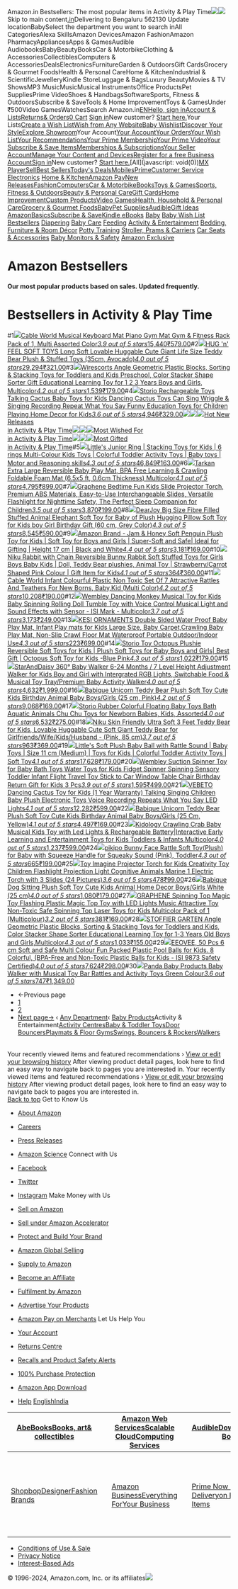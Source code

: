Amazon.in Bestsellers: The most popular items in Activity & Play Time![](//fls-eu.amazon.in/1/batch/1/OP/A21TJRUUN4KGV:257-1820785-1066638:C95QVMMDMJRNN28ZB3W2$uedata=s:%2Frd%2Fuedata%3Fstaticb%26id%3DC95QVMMDMJRNN28ZB3W2:0)![](https://m.media-amazon.com/images/G/31/gno/sprites/nav-sprite-global-1x-reorg-privacy._CB541718031_.png)Skip to main content[.in](/ref=nav_logo)Delivering to Bengaluru 562130  Update locationBabySelect the department you want to search inAll CategoriesAlexa SkillsAmazon DevicesAmazon FashionAmazon PharmacyAppliancesApps & GamesAudible AudiobooksBabyBeautyBooksCar & MotorbikeClothing & AccessoriesCollectiblesComputers & AccessoriesDealsElectronicsFurnitureGarden & OutdoorsGift CardsGrocery & Gourmet FoodsHealth & Personal CareHome & KitchenIndustrial & ScientificJewelleryKindle StoreLuggage & BagsLuxury BeautyMovies & TV ShowsMP3 MusicMusicMusical InstrumentsOffice ProductsPet SuppliesPrime VideoShoes & HandbagsSoftwareSports, Fitness & OutdoorsSubscribe & SaveTools & Home ImprovementToys & GamesUnder ₹500Video GamesWatchesSearch Amazon.in[EN](/customer-preferences/edit?ie=UTF8&preferencesReturnUrl=%2Fgp%2Fbestsellers%2Fbaby%2F1953106031%2Fref%3Dzg_bs_nav_baby_1&ref_=topnav_lang)[Hello, sign inAccount & Lists](https://www.amazon.in/ap/signin?openid.pape.max_auth_age=0&openid.return_to=https%3A%2F%2Fwww.amazon.in%2Fgp%2Fbestsellers%2Fbaby%2F1953106031%2Fref%3Dnav_ya_signin&openid.identity=http%3A%2F%2Fspecs.openid.net%2Fauth%2F2.0%2Fidentifier_select&openid.assoc_handle=inflex&openid.mode=checkid_setup&openid.claimed_id=http%3A%2F%2Fspecs.openid.net%2Fauth%2F2.0%2Fidentifier_select&openid.ns=http%3A%2F%2Fspecs.openid.net%2Fauth%2F2.0)[Returns& Orders](/gp/css/order-history?ref_=nav_orders_first)[0 Cart](/gp/cart/view.html?ref_=nav_cart) [Sign in](https://www.amazon.in/ap/signin?openid.pape.max_auth_age=0&openid.return_to=https%3A%2F%2Fwww.amazon.in%2Fgp%2Fbestsellers%2Fbaby%2F1953106031%2Fref%3Dnav_signin&openid.identity=http%3A%2F%2Fspecs.openid.net%2Fauth%2F2.0%2Fidentifier_select&openid.assoc_handle=inflex&openid.mode=checkid_setup&openid.claimed_id=http%3A%2F%2Fspecs.openid.net%2Fauth%2F2.0%2Fidentifier_select&openid.ns=http%3A%2F%2Fspecs.openid.net%2Fauth%2F2.0)New customer? [Start here.](https://www.amazon.in/ap/register?openid.pape.max_auth_age=0&openid.return_to=https%3A%2F%2Fwww.amazon.in%2Fgp%2Fbestsellers%2Fbaby%2F1953106031%2Fref%3Dzg_bs_nav_baby_1%2F%3Fie%3DUTF8%26ref_%3Dnav_newcust&openid.identity=http%3A%2F%2Fspecs.openid.net%2Fauth%2F2.0%2Fidentifier_select&openid.assoc_handle=inflex&openid.mode=checkid_setup&openid.claimed_id=http%3A%2F%2Fspecs.openid.net%2Fauth%2F2.0%2Fidentifier_select&openid.ns=http%3A%2F%2Fspecs.openid.net%2Fauth%2F2.0)Your Lists[Create a Wish List](/hz/wishlist/ls?triggerElementID=createList&ref_=nav_ListFlyout_navFlyout_createList_lv_redirect)[Wish from Any Website](/wishlist/universal?ref_=nav_ListFlyout_gno_listpop_uwl)[Baby Wishlist](/baby-reg/homepage?ref_=nav_ListFlyout_gno_listpop_br)[Discover Your Style](/discover/?ref_=nav_ListFlyout_sbl)[Explore Showroom](/showroom?ref_=nav_ListFlyout_srm_your_desk_wl_in)Your Account[Your Account](/gp/css/homepage.html?ref_=nav_AccountFlyout_ya)[Your Orders](/gp/css/order-history?ref_=nav_AccountFlyout_orders)[Your Wish List](/hz/wishlist/ls?requiresSignIn=1&ref_=nav_AccountFlyout_wl)[Your Recommendations](/gp/yourstore?ref_=nav_AccountFlyout_recs)[Your Prime Membership](/gp/primecentral?ref_=nav_AccountFlyout_prime)[Your Prime Video](/gp/redirect.html?location=https%3A%2F%2Fwww.primevideo.com%2F%3Fref_%3D_apv&source=nav_linktree&token=13D4F90D28CD96790B94E6091246BB1B2AE9FA05)[Your Subscribe & Save Items](/auto-deliveries?ref_=nav_AccountFlyout_sns)[Memberships & Subscriptions](/hz5/yourmembershipsandsubscriptions?ref_=nav_AccountFlyout_digital_subscriptions)[Your Seller Account](/b/?node=2838698031&ld=AZINSOAYAFlyout&ref_=nav_AccountFlyout_sell)[Manage Your Content and Devices](/hz/mycd/myx?pageType=content&ref_=nav_AccountFlyout_myk)[Register for a free Business Account](https://www.amazon.in/business/register/org/landing?ref_=nav_ya_flyout_b2b_reg_bottom_create)[Sign in](https://www.amazon.in/ap/signin?openid.pape.max_auth_age=0&openid.return_to=https%3A%2F%2Fwww.amazon.in%2Fgp%2Fbestsellers%2Fbaby%2F1953106031%2Fref%3Dnav_custrec_signin&openid.identity=http%3A%2F%2Fspecs.openid.net%2Fauth%2F2.0%2Fidentifier_select&openid.assoc_handle=inflex&openid.mode=checkid_setup&openid.claimed_id=http%3A%2F%2Fspecs.openid.net%2Fauth%2F2.0%2Fidentifier_select&openid.ns=http%3A%2F%2Fspecs.openid.net%2Fauth%2F2.0)New customer? [Start here.](https://www.amazon.in/ap/register?openid.pape.max_auth_age=0&openid.return_to=https%3A%2F%2Fwww.amazon.in%2Fgp%2Fbestsellers%2Fbaby%2F1953106031%2Fref%3Dzg_bs_nav_baby_1%2F%3Fie%3DUTF8%26ref_%3Dnav_custrec_newcust&openid.identity=http%3A%2F%2Fspecs.openid.net%2Fauth%2F2.0%2Fidentifier_select&openid.assoc_handle=inflex&openid.mode=checkid_setup&openid.claimed_id=http%3A%2F%2Fspecs.openid.net%2Fauth%2F2.0%2Fidentifier_select&openid.ns=http%3A%2F%2Fspecs.openid.net%2Fauth%2F2.0)[All](javascript: void(0))[MX Player](/minitv?ref_=nav_avod_desktop_topnav)[Sell](/b/32702023031?node=32702023031&ld=AZINSOANavDesktop_T3&ref_=nav_cs_sell_T3)[Best Sellers](/gp/bestsellers/?ref_=nav_cs_bestsellers)[Today's Deals](/deals?ref_=nav_cs_gb)[Mobiles](/mobile-phones/b/?ie=UTF8&node=1389401031&ref_=nav_cs_mobiles)[Prime](/prime?ref_=nav_cs_primelink_nonmember)[Customer Service](/gp/help/customer/display.html?nodeId=200507590&ref_=nav_cs_help) [Electronics](/electronics/b/?ie=UTF8&node=976419031&ref_=nav_cs_electronics) [Home & Kitchen](/Home-Kitchen/b/?ie=UTF8&node=976442031&ref_=nav_cs_home)[Amazon Pay](/gp/sva/dashboard?ref_=nav_cs_apay)[New Releases](/gp/new-releases/?ref_=nav_cs_newreleases)[Fashion](/gp/browse.html?node=6648217031&ref_=nav_cs_fashion)[Computers](/computers-and-accessories/b/?ie=UTF8&node=976392031&ref_=nav_cs_pc)[Car & Motorbike](/Car-Motorbike-Store/b/?ie=UTF8&node=4772060031&ref_=nav_cs_automotive)[Books](/Books/b/?ie=UTF8&node=976389031&ref_=nav_cs_books)[Toys & Games](/Toys-Games/b/?ie=UTF8&node=1350380031&ref_=nav_cs_toys)[Sports, Fitness & Outdoors](/Sports/b/?ie=UTF8&node=1984443031&ref_=nav_cs_sports)[Beauty & Personal Care](/beauty/b/?ie=UTF8&node=1355016031&ref_=nav_cs_beauty)[Gift Cards](/gift-card-store/b/?ie=UTF8&node=3704982031&ref_=nav_cs_gc)[Home Improvement](/Home-Improvement/b/?ie=UTF8&node=4286640031&ref_=nav_cs_hi)[Custom Products](/Amazon-Custom/b/?ie=UTF8&node=32615889031&ref_=nav_cs_custom)[Video Games](/video-games/b/?ie=UTF8&node=976460031&ref_=nav_cs_video_games)[Health, Household & Personal Care](/health-and-personal-care/b/?ie=UTF8&node=1350384031&ref_=nav_cs_hpc)[Grocery & Gourmet Foods](/Gourmet-Specialty-Foods/b/?ie=UTF8&node=2454178031&ref_=nav_cs_grocery)[Baby](/Baby/b/?ie=UTF8&node=1571274031&ref_=nav_cs_baby)[Pet Supplies](/Pet-Supplies/b/?ie=UTF8&node=2454181031&ref_=nav_cs_pets)[Audible](/Audible-Books-and-Originals/b/?ie=UTF8&node=17941593031&ref_=nav_cs_audible)[Gift Ideas](/gcx/-/gfhz/?ref_=nav_cs_giftfinder) [AmazonBasics](/b/?node=6637738031&ref_=nav_cs_amazonbasics)[Subscribe & Save](/auto-deliveries/landing?ref_=nav_cs_sns)[Kindle eBooks](/Kindle-eBooks/b/?ie=UTF8&node=1634753031&ref_=nav_cs_kindle_books) [Baby](/Baby/b/?ie=UTF8&node=1571274031&ref_=topnav_storetab_ba)  [Baby Wish List](/baby-reg/homepage/?_encoding=UTF8&ref_=sv_ba_1)  [Bestsellers](/gp/bestsellers/baby/?ie=UTF8&ref_=sv_ba_2)  [Diapering](/Diapering-Nappy-Changing/b/?ie=UTF8&node=1953345031&ref_=sv_ba_3)  [Baby Care](/Baby-Care/b/?ie=UTF8&node=1953111031&ref_=sv_ba_4)  [Feeding](/Nursing-Feeding/b/?ie=UTF8&node=1953448031&ref_=sv_ba_5)  [Activity & Entertainment](/Activity-Entertainment/b/?ie=UTF8&node=1953106031&ref_=sv_ba_6)  [Bedding, Furniture & Room Décor](/Baby-Nursery-Products/b/?ie=UTF8&node=1953359031&ref_=sv_ba_7)  [Potty Training](/Baby-Potty-Training-Step-Stools/b/?ie=UTF8&node=1953474031&ref_=sv_ba_8)  [Stroller, Prams & Carriers](/Strollers-Prams/b/?ie=UTF8&node=1953480031&ref_=sv_ba_9)  [Car Seats & Accessories](/Baby-Car-Seats-Accessories/b/?ie=UTF8&node=1953279031&ref_=sv_ba_10)  [Baby Monitors & Safety](/Baby-Safety-Equipments/b/?ie=UTF8&node=1953501031&ref_=sv_ba_11)  [Amazon Exclusive](/international-baby-products/b/?ie=UTF8&node=8483397031&ref_=sv_ba_12) 

Amazon Bestsellers
==================

#### Our most popular products based on sales. Updated frequently.

Bestsellers in Activity & Play Time
===================================

#1[![](https://images-eu.ssl-images-amazon.com/images/I/71s1sgaO0UL._AC_UL300_SR300,200_.jpg)](/Cable-Musical-Keyboard-Piano-Gym/dp/B07TCPBJK6/ref=zg_bs_g_1953106031_d_sccl_1/257-1820785-1066638?psc=1)[Cable World Musical Keyboard Mat Piano Gym Mat Gym & Fitness Rack Pack of 1, Multi,Assorted Color](/Cable-Musical-Keyboard-Piano-Gym/dp/B07TCPBJK6/ref=zg_bs_g_1953106031_d_sccl_1/257-1820785-1066638?psc=1)[*3.9 out of 5 stars*15,440](/product-reviews/B07TCPBJK6/ref=zg_bs_g_1953106031_d_sccl_1_cr/257-1820785-1066638)[₹579.00](/Cable-Musical-Keyboard-Piano-Gym/dp/B07TCPBJK6/ref=zg_bs_g_1953106031_d_sccl_1/257-1820785-1066638?psc=1)#2[![](https://images-eu.ssl-images-amazon.com/images/I/41DX4usBUXL._AC_UL300_SR300,200_.jpg)](/HUG-FEEL-SOFT-TOYS-Huggable/dp/B0BLCLG8XJ/ref=zg_bs_g_1953106031_d_sccl_2/257-1820785-1066638?psc=1)[HUG 'n' FEEL SOFT TOYS Long Soft Lovable Huggable Cute Giant Life Size Teddy Bear Plush & Stuffed Toys (35cm, Avocado)](/HUG-FEEL-SOFT-TOYS-Huggable/dp/B0BLCLG8XJ/ref=zg_bs_g_1953106031_d_sccl_2/257-1820785-1066638?psc=1)[*4.0 out of 5 stars*29,294](/product-reviews/B0BLCLG8XJ/ref=zg_bs_g_1953106031_d_sccl_2_cr/257-1820785-1066638)[₹321.00](/HUG-FEEL-SOFT-TOYS-Huggable/dp/B0BLCLG8XJ/ref=zg_bs_g_1953106031_d_sccl_2/257-1820785-1066638?psc=1)#3[![](https://images-eu.ssl-images-amazon.com/images/I/51mHC9zqABL._AC_UL300_SR300,200_.jpg)](/WireScorts-Geometric-Preschool-Educational-Multicolor/dp/B0CFGB45S2/ref=zg_bs_g_1953106031_d_sccl_3/257-1820785-1066638?psc=1)[Wirescorts Angle Geometric Plastic Blocks, Sorting & Stacking Toys for Toddlers and Kids Preschool, Color Stacker Shape Sorter Gift Educational Learning Toy for 1 2 3 Years Boys and Girls, Multicolor](/WireScorts-Geometric-Preschool-Educational-Multicolor/dp/B0CFGB45S2/ref=zg_bs_g_1953106031_d_sccl_3/257-1820785-1066638?psc=1)[*4.2 out of 5 stars*1,539](/product-reviews/B0CFGB45S2/ref=zg_bs_g_1953106031_d_sccl_3_cr/257-1820785-1066638)[₹179.00](/WireScorts-Geometric-Preschool-Educational-Multicolor/dp/B0CFGB45S2/ref=zg_bs_g_1953106031_d_sccl_3/257-1820785-1066638?psc=1)#4[![](https://images-eu.ssl-images-amazon.com/images/I/61YVpEBCUhL._AC_UL300_SR300,200_.jpg)](/Storio-Unbreakable-Friction-Automobile-Toys/dp/B08D8J88X3/ref=zg_bs_g_1953106031_d_sccl_4/257-1820785-1066638?psc=1)[Storio Rechargeable Toys Talking Cactus Baby Toys for Kids Dancing Cactus Toys Can Sing Wriggle & Singing Recording Repeat What You Say Funny Education Toys for Children Playing Home Decor for Kids](/Storio-Unbreakable-Friction-Automobile-Toys/dp/B08D8J88X3/ref=zg_bs_g_1953106031_d_sccl_4/257-1820785-1066638?psc=1)[*3.6 out of 5 stars*4,946](/product-reviews/B08D8J88X3/ref=zg_bs_g_1953106031_d_sccl_4_cr/257-1820785-1066638)[₹329.00](/Storio-Unbreakable-Friction-Automobile-Toys/dp/B08D8J88X3/ref=zg_bs_g_1953106031_d_sccl_4/257-1820785-1066638?psc=1)[![](https://m.media-amazon.com/images/I/5172ZwCA++L.jpg)![](https://m.media-amazon.com/images/I/51BEODFXirL.jpg)![](https://m.media-amazon.com/images/I/410Nh-StfxL.jpg)Hot New Releases  
in Activity & Play Time](/gp/new-releases/baby/1953106031/ref=zg_bs_tab_t_baby_bsnr)[![](https://m.media-amazon.com/images/I/51t6u1DVnHL.jpg)![](https://m.media-amazon.com/images/I/5125cun3pxL.jpg)![](https://m.media-amazon.com/images/I/51MjV6mm0tL.jpg)Most Wished For  
in Activity & Play Time](/gp/most-wished-for/baby/1953106031/ref=zg_bs_tab_t_baby_mw)[![](https://m.media-amazon.com/images/I/51D3XSBHmJL.jpg)![](https://m.media-amazon.com/images/I/414Oc1BPaJL.jpg)![](https://m.media-amazon.com/images/I/51t6u1DVnHL.jpg)Most Gifted  
in Activity & Play Time](/gp/most-gifted/baby/1953106031/ref=zg_bs_tab_t_baby_mg)#5[![](https://images-eu.ssl-images-amazon.com/images/I/61XC4-QDkKL._AC_UL300_SR300,200_.jpg)](/Littles-Stacking-Multi-Colour-Colorful-Reasoning/dp/B00ADZUNYK/ref=zg_bs_g_1953106031_d_sccl_5/257-1820785-1066638?psc=1)[Little's Junior Ring | Stacking Toys for Kids | 6 rings Multi-Colour Kids Toys | Colorful Toddler Activity Toys | Baby toys | Motor and Reasoning skills](/Littles-Stacking-Multi-Colour-Colorful-Reasoning/dp/B00ADZUNYK/ref=zg_bs_g_1953106031_d_sccl_5/257-1820785-1066638?psc=1)[*4.3 out of 5 stars*46,849](/product-reviews/B00ADZUNYK/ref=zg_bs_g_1953106031_d_sccl_5_cr/257-1820785-1066638)[₹163.00](/Littles-Stacking-Multi-Colour-Colorful-Reasoning/dp/B00ADZUNYK/ref=zg_bs_g_1953106031_d_sccl_5/257-1820785-1066638?psc=1)#6[![](https://images-eu.ssl-images-amazon.com/images/I/71QKblV16WL._AC_UL300_SR300,200_.jpg)](/Reversible-Learning-Crawling-Foldable-Toddlers/dp/B096K3SQLG/ref=zg_bs_g_1953106031_d_sccl_6/257-1820785-1066638?psc=1)[Tarkan Extra Large Reversible Baby Play Mat, BPA Free Learning & Crawling Foldable Foam Mat (6.5x5 ft, 0.6cm Thickness) Multicolor](/Reversible-Learning-Crawling-Foldable-Toddlers/dp/B096K3SQLG/ref=zg_bs_g_1953106031_d_sccl_6/257-1820785-1066638?psc=1)[*4.1 out of 5 stars*4,795](/product-reviews/B096K3SQLG/ref=zg_bs_g_1953106031_d_sccl_6_cr/257-1820785-1066638)[₹899.00](/Reversible-Learning-Crawling-Foldable-Toddlers/dp/B096K3SQLG/ref=zg_bs_g_1953106031_d_sccl_6/257-1820785-1066638?psc=1)#7[![](https://images-eu.ssl-images-amazon.com/images/I/61fu2vtWH4L._AC_UL300_SR300,200_.jpg)](/GRAPHENE%C2%AE-Projector-Flashlight-torch-Projection/dp/B0B86BQ574/ref=zg_bs_g_1953106031_d_sccl_7/257-1820785-1066638?psc=1)[Graphene Bedtime Fun Kids Slide Projector Torch, Premium ABS Materials, Easy-to-Use Interchangeable Slides, Versatile Flashlight for Nighttime Safety, The Perfect Sleep Companion for Children](/GRAPHENE%C2%AE-Projector-Flashlight-torch-Projection/dp/B0B86BQ574/ref=zg_bs_g_1953106031_d_sccl_7/257-1820785-1066638?psc=1)[*3.5 out of 5 stars*3,870](/product-reviews/B0B86BQ574/ref=zg_bs_g_1953106031_d_sccl_7_cr/257-1820785-1066638)[₹199.00](/GRAPHENE%C2%AE-Projector-Flashlight-torch-Projection/dp/B0B86BQ574/ref=zg_bs_g_1953106031_d_sccl_7/257-1820785-1066638?psc=1)#8[![](https://images-eu.ssl-images-amazon.com/images/I/715aY98VTPL._AC_UL300_SR300,200_.jpg)](/DearJoy-Baby-Elephant-Pillow-Grey/dp/B075VTNC7X/ref=zg_bs_g_1953106031_d_sccl_8/257-1820785-1066638?psc=1)[DearJoy Big Size Fibre Filled Stuffed Animal Elephant Soft Toy for Baby of Plush Hugging Pillow Soft Toy for Kids boy Girl Birthday Gift (60 cm, Grey Color)](/DearJoy-Baby-Elephant-Pillow-Grey/dp/B075VTNC7X/ref=zg_bs_g_1953106031_d_sccl_8/257-1820785-1066638?psc=1)[*4.3 out of 5 stars*8,545](/product-reviews/B075VTNC7X/ref=zg_bs_g_1953106031_d_sccl_8_cr/257-1820785-1066638)[₹590.00](/DearJoy-Baby-Elephant-Pillow-Grey/dp/B075VTNC7X/ref=zg_bs_g_1953106031_d_sccl_8/257-1820785-1066638?psc=1)#9[![](https://images-eu.ssl-images-amazon.com/images/I/61A2ddWFQxL._AC_UL300_SR300,200_.jpg)](/Amazon-Brand-Penguin-Super-Soft-Birthday/dp/B0C46HFZX6/ref=zg_bs_g_1953106031_d_sccl_9/257-1820785-1066638?psc=1)[Amazon Brand - Jam & Honey Soft Penguin Plush Toy for Kids | Soft Toy for Boys and Girls | Super-Soft and Safe| Ideal for Gifting | Height 17 cm | Black and White](/Amazon-Brand-Penguin-Super-Soft-Birthday/dp/B0C46HFZX6/ref=zg_bs_g_1953106031_d_sccl_9/257-1820785-1066638?psc=1)[*4.4 out of 5 stars*3,181](/product-reviews/B0C46HFZX6/ref=zg_bs_g_1953106031_d_sccl_9_cr/257-1820785-1066638)[₹169.00](/Amazon-Brand-Penguin-Super-Soft-Birthday/dp/B0C46HFZX6/ref=zg_bs_g_1953106031_d_sccl_9/257-1820785-1066638?psc=1)#10[![](https://images-eu.ssl-images-amazon.com/images/I/613ls1KV-HL._AC_UL300_SR300,200_.jpg)](/Niku-Reversible-Stuffed-plushies-Strawberry/dp/B0CPVNTZ4K/ref=zg_bs_g_1953106031_d_sccl_10/257-1820785-1066638?psc=1)[Niku Rabbit with Chain Reversible Bunny Rabbit Soft Stuffed Toys for Girls Boys Baby Kids | Doll, Teddy Bear plushies, Animal Toy | Strawberry/Carrot Shaped Pink Colour | Gift Item for Kids](/Niku-Reversible-Stuffed-plushies-Strawberry/dp/B0CPVNTZ4K/ref=zg_bs_g_1953106031_d_sccl_10/257-1820785-1066638?psc=1)[*4.1 out of 5 stars*364](/product-reviews/B0CPVNTZ4K/ref=zg_bs_g_1953106031_d_sccl_10_cr/257-1820785-1066638)[₹360.00](/Niku-Reversible-Stuffed-plushies-Strawberry/dp/B0CPVNTZ4K/ref=zg_bs_g_1953106031_d_sccl_10/257-1820785-1066638?psc=1)#11[![](https://images-eu.ssl-images-amazon.com/images/I/41Yslh1M54L._AC_UL300_SR300,200_.jpg)](/Cable-World%C2%AE-Colourful-Plastic-Attractive/dp/B083KH2779/ref=zg_bs_g_1953106031_d_sccl_11/257-1820785-1066638?psc=1)[Cable World Infant Colourful Plastic Non Toxic Set Of 7 Attractive Rattles And Teathers For New Borns, Baby,Kid (Multi Color)](/Cable-World%C2%AE-Colourful-Plastic-Attractive/dp/B083KH2779/ref=zg_bs_g_1953106031_d_sccl_11/257-1820785-1066638?psc=1)[*4.2 out of 5 stars*10,208](/product-reviews/B083KH2779/ref=zg_bs_g_1953106031_d_sccl_11_cr/257-1820785-1066638)[₹190.00](/Cable-World%C2%AE-Colourful-Plastic-Attractive/dp/B083KH2779/ref=zg_bs_g_1953106031_d_sccl_11/257-1820785-1066638?psc=1)#12[![](https://images-eu.ssl-images-amazon.com/images/I/61XmQq9EqXL._AC_UL300_SR300,200_.jpg)](/Wembley-Dancing-Musical-Spinning-Rolling/dp/B0BHHKR9DN/ref=zg_bs_g_1953106031_d_sccl_12/257-1820785-1066638?psc=1)[Wembley Dancing Monkey Musical Toy for Kids Baby Spinning Rolling Doll Tumble Toy with Voice Control Musical Light and Sound Effects with Sensor - ISI Mark - Multicolor](/Wembley-Dancing-Musical-Spinning-Rolling/dp/B0BHHKR9DN/ref=zg_bs_g_1953106031_d_sccl_12/257-1820785-1066638?psc=1)[*3.7 out of 5 stars*3,173](/product-reviews/B0BHHKR9DN/ref=zg_bs_g_1953106031_d_sccl_12_cr/257-1820785-1066638)[₹249.00](/Wembley-Dancing-Musical-Spinning-Rolling/dp/B0BHHKR9DN/ref=zg_bs_g_1953106031_d_sccl_12/257-1820785-1066638?psc=1)#13[![](https://images-eu.ssl-images-amazon.com/images/I/81KVBOcI3BL._AC_UL300_SR300,200_.jpg)](/KESI-ORNAMENTS-Crawling-Non-Slip-Waterproof/dp/B0DGLPWGXF/ref=zg_bs_g_1953106031_d_sccl_13/257-1820785-1066638?psc=1)[KESI ORNAMENTS Double Sided Water Proof Baby Play Mat, Infant Play mats for Kids Large Size, Baby Carpet,Crawling Baby Play Mat, Non-Slip Crawl Floor Mat Waterproof Portable Outdoor/Indoor Use](/KESI-ORNAMENTS-Crawling-Non-Slip-Waterproof/dp/B0DGLPWGXF/ref=zg_bs_g_1953106031_d_sccl_13/257-1820785-1066638?psc=1)[*4.3 out of 5 stars*223](/product-reviews/B0DGLPWGXF/ref=zg_bs_g_1953106031_d_sccl_13_cr/257-1820785-1066638)[₹699.00](/KESI-ORNAMENTS-Crawling-Non-Slip-Waterproof/dp/B0DGLPWGXF/ref=zg_bs_g_1953106031_d_sccl_13/257-1820785-1066638?psc=1)#14[![](https://images-eu.ssl-images-amazon.com/images/I/51nqXz7iWrL._AC_UL300_SR300,200_.jpg)](/Storio-Octopus-Plushie-Reversible-Plush/dp/B0D6Z1YPTZ/ref=zg_bs_g_1953106031_d_sccl_14/257-1820785-1066638?psc=1)[Storio Toy Octopus Plushie Reversible Soft Toys for Kids | Plush Soft Toys for Baby Boys and Girls| Best Gift | Octopus Soft Toy for Kids -Blue Pink](/Storio-Octopus-Plushie-Reversible-Plush/dp/B0D6Z1YPTZ/ref=zg_bs_g_1953106031_d_sccl_14/257-1820785-1066638?psc=1)[*4.3 out of 5 stars*1,022](/product-reviews/B0D6Z1YPTZ/ref=zg_bs_g_1953106031_d_sccl_14_cr/257-1820785-1066638)[₹179.00](/Storio-Octopus-Plushie-Reversible-Plush/dp/B0D6Z1YPTZ/ref=zg_bs_g_1953106031_d_sccl_14/257-1820785-1066638?psc=1)#15[![](https://images-eu.ssl-images-amazon.com/images/I/61qFQngyIOL._AC_UL300_SR300,200_.jpg)](/StarAndDaisy-360%C2%B0-Baby-Walker-Intergrated/dp/B09VDXNK1L/ref=zg_bs_g_1953106031_d_sccl_15/257-1820785-1066638?psc=1)[StarAndDaisy 360° Baby Walker 6-24 Months / 7 Level Height Adjustment Walker for Kids Boy and Girl with Intergrated RGB Lights, Switchable Food & Musical Toy Tray/Premium Baby Activity Walker](/StarAndDaisy-360%C2%B0-Baby-Walker-Intergrated/dp/B09VDXNK1L/ref=zg_bs_g_1953106031_d_sccl_15/257-1820785-1066638?psc=1)[*4.0 out of 5 stars*4,632](/product-reviews/B09VDXNK1L/ref=zg_bs_g_1953106031_d_sccl_15_cr/257-1820785-1066638)[₹1,999.00](/StarAndDaisy-360%C2%B0-Baby-Walker-Intergrated/dp/B09VDXNK1L/ref=zg_bs_g_1953106031_d_sccl_15/257-1820785-1066638?psc=1)#16[![](https://images-eu.ssl-images-amazon.com/images/I/51C5TrSt-GL._AC_UL300_SR300,200_.jpg)](/Babique-Unicorn-Stuffed-Plush-Birthday/dp/B08LTGVND9/ref=zg_bs_g_1953106031_d_sccl_16/257-1820785-1066638?psc=1)[Babique Unicorn Teddy Bear Plush Soft Toy Cute Kids Birthday Animal Baby Boys/Girls (25 cm, Pink)](/Babique-Unicorn-Stuffed-Plush-Birthday/dp/B08LTGVND9/ref=zg_bs_g_1953106031_d_sccl_16/257-1820785-1066638?psc=1)[*4.2 out of 5 stars*9,068](/product-reviews/B08LTGVND9/ref=zg_bs_g_1953106031_d_sccl_16_cr/257-1820785-1066638)[₹169.00](/Babique-Unicorn-Stuffed-Plush-Birthday/dp/B08LTGVND9/ref=zg_bs_g_1953106031_d_sccl_16/257-1820785-1066638?psc=1)#17[![](https://images-eu.ssl-images-amazon.com/images/I/61WuFf0pKmL._AC_UL300_SR300,200_.jpg)](/Storio-Colorful-Floating-Aquatic-Animals/dp/B07QVDF5M6/ref=zg_bs_g_1953106031_d_sccl_17/257-1820785-1066638?psc=1)[Storio Rubber Colorful Floating Baby Toys Bath Aquatic Animals Chu Chu Toys for Newborn Babies, Kids, Assorted](/Storio-Colorful-Floating-Aquatic-Animals/dp/B07QVDF5M6/ref=zg_bs_g_1953106031_d_sccl_17/257-1820785-1066638?psc=1)[*4.0 out of 5 stars*6,532](/product-reviews/B07QVDF5M6/ref=zg_bs_g_1953106031_d_sccl_17_cr/257-1820785-1066638)[₹275.00](/Storio-Colorful-Floating-Aquatic-Animals/dp/B07QVDF5M6/ref=zg_bs_g_1953106031_d_sccl_17/257-1820785-1066638?psc=1)#18[![](https://images-eu.ssl-images-amazon.com/images/I/617OBlRSVTL._AC_UL300_SR300,200_.jpg)](/Niku-Friendly-Lovable-Huggable-Girlfriends/dp/B0C8FXF89K/ref=zg_bs_g_1953106031_d_sccl_18/257-1820785-1066638?psc=1)[Niku Skin Friendly Ultra Soft 3 Feet Teddy Bear for Kids, Lovable Huggable Cute Soft Giant Teddy Bear for Girlfriends/Wife/Kids/Husband - (Pink, 85 cm)](/Niku-Friendly-Lovable-Huggable-Girlfriends/dp/B0C8FXF89K/ref=zg_bs_g_1953106031_d_sccl_18/257-1820785-1066638?psc=1)[*3.7 out of 5 stars*963](/product-reviews/B0C8FXF89K/ref=zg_bs_g_1953106031_d_sccl_18_cr/257-1820785-1066638)[₹369.00](/Niku-Friendly-Lovable-Huggable-Girlfriends/dp/B0C8FXF89K/ref=zg_bs_g_1953106031_d_sccl_18/257-1820785-1066638?psc=1)#19[![](https://images-eu.ssl-images-amazon.com/images/I/51dVsmjfbgL._AC_UL300_SR300,200_.jpg)](/Littles-606-Baby-Ball-Multicolour/dp/B00ADZULW4/ref=zg_bs_g_1953106031_d_sccl_19/257-1820785-1066638?psc=1)[Little's Soft Plush Baby Ball with Rattle Sound | Baby Toys | Size 11 cm (Medium) | Toys for Kids | Colorful Toddler Activity Toys | Soft Toy](/Littles-606-Baby-Ball-Multicolour/dp/B00ADZULW4/ref=zg_bs_g_1953106031_d_sccl_19/257-1820785-1066638?psc=1)[*4.1 out of 5 stars*17,628](/product-reviews/B00ADZULW4/ref=zg_bs_g_1953106031_d_sccl_19_cr/257-1820785-1066638)[₹179.00](/Littles-606-Baby-Ball-Multicolour/dp/B00ADZULW4/ref=zg_bs_g_1953106031_d_sccl_19/257-1820785-1066638?psc=1)#20[![](https://images-eu.ssl-images-amazon.com/images/I/61E2Dh48aJL._AC_UL300_SR300,200_.jpg)](/Wembley-Waterproof-Spinning-Montessori-Multicolor/dp/B0CCYNKZY5/ref=zg_bs_g_1953106031_d_sccl_20/257-1820785-1066638?psc=1)[Wembley Suction Spinner Toy for Baby Bath Toys Water Toys for Kids Fidget Spinner Spinning Sensory Toddler Infant Flight Travel Toy Stick to Car Window Table Chair Birthday Return Gift for Kids 3 Pcs](/Wembley-Waterproof-Spinning-Montessori-Multicolor/dp/B0CCYNKZY5/ref=zg_bs_g_1953106031_d_sccl_20/257-1820785-1066638?psc=1)[*3.9 out of 5 stars*1,595](/product-reviews/B0CCYNKZY5/ref=zg_bs_g_1953106031_d_sccl_20_cr/257-1820785-1066638)[₹499.00](/Wembley-Waterproof-Spinning-Montessori-Multicolor/dp/B0CCYNKZY5/ref=zg_bs_g_1953106031_d_sccl_20/257-1820785-1066638?psc=1)#21[![](https://images-eu.ssl-images-amazon.com/images/I/71FqbiAQh0L._AC_UL300_SR300,200_.jpg)](/VEBETO-Recording-Education-Children-Decoration/dp/B09QCYZT4S/ref=zg_bs_g_1953106031_d_sccl_21/257-1820785-1066638?psc=1)[VEBETO Dancing Cactus Toy for Kids (1 Year Warranty) Talking Singing Children Baby Plush Electronic Toys Voice Recording Repeats What You Say LED Lights](/VEBETO-Recording-Education-Children-Decoration/dp/B09QCYZT4S/ref=zg_bs_g_1953106031_d_sccl_21/257-1820785-1066638?psc=1)[*4.1 out of 5 stars*12,282](/product-reviews/B09QCYZT4S/ref=zg_bs_g_1953106031_d_sccl_21_cr/257-1820785-1066638)[₹599.00](/VEBETO-Recording-Education-Children-Decoration/dp/B09QCYZT4S/ref=zg_bs_g_1953106031_d_sccl_21/257-1820785-1066638?psc=1)#22[![](https://images-eu.ssl-images-amazon.com/images/I/51AWNa6+TOL._AC_UL300_SR300,200_.jpg)](/Babique-Unicorn-Stuffed-Birthday-Yellow/dp/B08LTGRJSV/ref=zg_bs_g_1953106031_d_sccl_22/257-1820785-1066638?psc=1)[Babique Unicorn Teddy Bear Plush Soft Toy Cute Kids Birthday Animal Baby Boys/Girls (25 Cm, Yellow)](/Babique-Unicorn-Stuffed-Birthday-Yellow/dp/B08LTGRJSV/ref=zg_bs_g_1953106031_d_sccl_22/257-1820785-1066638?psc=1)[*4.1 out of 5 stars*4,497](/product-reviews/B08LTGRJSV/ref=zg_bs_g_1953106031_d_sccl_22_cr/257-1820785-1066638)[₹169.00](/Babique-Unicorn-Stuffed-Birthday-Yellow/dp/B08LTGRJSV/ref=zg_bs_g_1953106031_d_sccl_22/257-1820785-1066638?psc=1)#23[![](https://images-eu.ssl-images-amazon.com/images/I/71AQr3eZWVL._AC_UL300_SR300,200_.jpg)](/Kidology-Musical-Toy-Rechargeable-Entertainment/dp/B0BCWY6QR4/ref=zg_bs_g_1953106031_d_sccl_23/257-1820785-1066638?psc=1)[Kidology Crawling Crab Baby Musical Kids Toy with Led Lights & Rechargeable Battery|Interactive Early Learning and Entertainment Toys for Kids Toddlers & Infants,Multicolor](/Kidology-Musical-Toy-Rechargeable-Entertainment/dp/B0BCWY6QR4/ref=zg_bs_g_1953106031_d_sccl_23/257-1820785-1066638?psc=1)[*4.0 out of 5 stars*1,237](/product-reviews/B0BCWY6QR4/ref=zg_bs_g_1953106031_d_sccl_23_cr/257-1820785-1066638)[₹599.00](/Kidology-Musical-Toy-Rechargeable-Entertainment/dp/B0BCWY6QR4/ref=zg_bs_g_1953106031_d_sccl_23/257-1820785-1066638?psc=1)#24[![](https://images-eu.ssl-images-amazon.com/images/I/51V5R1Xk-cL._AC_UL300_SR300,200_.jpg)](/Pikipo-Rattle-Squeeze-Handle-Squeaky/dp/B0BZYWTKLB/ref=zg_bs_g_1953106031_d_sccl_24/257-1820785-1066638?psc=1)[pikipo Bunny Face Rattle Soft Toy(Plush) for Baby with Squeeze Handle for Squeaky Sound (Pink), Toddler](/Pikipo-Rattle-Squeeze-Handle-Squeaky/dp/B0BZYWTKLB/ref=zg_bs_g_1953106031_d_sccl_24/257-1820785-1066638?psc=1)[*4.3 out of 5 stars*665](/product-reviews/B0BZYWTKLB/ref=zg_bs_g_1953106031_d_sccl_24_cr/257-1820785-1066638)[₹199.00](/Pikipo-Rattle-Squeeze-Handle-Squeaky/dp/B0BZYWTKLB/ref=zg_bs_g_1953106031_d_sccl_24/257-1820785-1066638?psc=1)#25[![](https://images-eu.ssl-images-amazon.com/images/I/51fqh5sU-cL._AC_UL300_SR300,200_.jpg)](/Toy-Imagine-Projector-Creativity-Flashlight/dp/B0D4V583L5/ref=zg_bs_g_1953106031_d_sccl_25/257-1820785-1066638?psc=1)[Toy Imagine Projector Torch for Kids Creativity Toy Children Flashlight Projection Light Cognitive Animals Marine 1 Electric Torch with 3 Slides (24 Pictures)](/Toy-Imagine-Projector-Creativity-Flashlight/dp/B0D4V583L5/ref=zg_bs_g_1953106031_d_sccl_25/257-1820785-1066638?psc=1)[*3.6 out of 5 stars*478](/product-reviews/B0D4V583L5/ref=zg_bs_g_1953106031_d_sccl_25_cr/257-1820785-1066638)[₹99.00](/Toy-Imagine-Projector-Creativity-Flashlight/dp/B0D4V583L5/ref=zg_bs_g_1953106031_d_sccl_25/257-1820785-1066638?psc=1)#26[![](https://images-eu.ssl-images-amazon.com/images/I/51h6wRH0lpL._AC_UL300_SR300,200_.jpg)](/Babique-Sitting-Plush-Animal-Decor/dp/B0B2F8XS9L/ref=zg_bs_g_1953106031_d_sccl_26/257-1820785-1066638?psc=1)[Babique Dog Sitting Plush Soft Toy Cute Kids Animal Home Decor Boys/Girls White (25 cm)](/Babique-Sitting-Plush-Animal-Decor/dp/B0B2F8XS9L/ref=zg_bs_g_1953106031_d_sccl_26/257-1820785-1066638?psc=1)[*4.0 out of 5 stars*1,080](/product-reviews/B0B2F8XS9L/ref=zg_bs_g_1953106031_d_sccl_26_cr/257-1820785-1066638)[₹179.00](/Babique-Sitting-Plush-Animal-Decor/dp/B0B2F8XS9L/ref=zg_bs_g_1953106031_d_sccl_26/257-1820785-1066638?psc=1)#27[![](https://images-eu.ssl-images-amazon.com/images/I/61dU0-N1HbL._AC_UL300_SR300,200_.jpg)](/GRAPHENE-Spinning-Top-Attractive-Multicolour/dp/B0D9K89DSS/ref=zg_bs_g_1953106031_d_sccl_27/257-1820785-1066638?psc=1)[GRAPHENE Spinning Top Magic Toy Flashing Plastic Magic Top Toy with LED Lights Music Attractive Toy Non-Toxic Safe Spinning Top Laser Toys for Kids Multicolor Pack of 1 (Multicolour)](/GRAPHENE-Spinning-Top-Attractive-Multicolour/dp/B0D9K89DSS/ref=zg_bs_g_1953106031_d_sccl_27/257-1820785-1066638?psc=1)[*3.2 out of 5 stars*381](/product-reviews/B0D9K89DSS/ref=zg_bs_g_1953106031_d_sccl_27_cr/257-1820785-1066638)[₹169.00](/GRAPHENE-Spinning-Top-Attractive-Multicolour/dp/B0D9K89DSS/ref=zg_bs_g_1953106031_d_sccl_27/257-1820785-1066638?psc=1)#28[![](https://images-eu.ssl-images-amazon.com/images/I/61yD0sG7aOL._AC_UL300_SR300,200_.jpg)](/STOFFIER-GARTEN-Geometric-Educational-Multicolor/dp/B0BZDVLGX9/ref=zg_bs_g_1953106031_d_sccl_28/257-1820785-1066638?psc=1)[STOFFIER GARTEN Angle Geometric Plastic Blocks, Sorting & Stacking Toys for Toddlers and Kids, Color Stacker Shape Sorter Educational Learning Toy for 1-3 Years Old Boys and Girls,Multicolor](/STOFFIER-GARTEN-Geometric-Educational-Multicolor/dp/B0BZDVLGX9/ref=zg_bs_g_1953106031_d_sccl_28/257-1820785-1066638?psc=1)[*4.3 out of 5 stars*1,033](/product-reviews/B0BZDVLGX9/ref=zg_bs_g_1953106031_d_sccl_28_cr/257-1820785-1066638)[₹155.00](/STOFFIER-GARTEN-Geometric-Educational-Multicolor/dp/B0BZDVLGX9/ref=zg_bs_g_1953106031_d_sccl_28/257-1820785-1066638?psc=1)#29[![](https://images-eu.ssl-images-amazon.com/images/I/51fbu+DGkwL._AC_UL300_SR300,200_.jpg)](/EEVOVEE-PoolBalls-Stimulating-Non-Toxic-Certified/dp/B078L9CXGH/ref=zg_bs_g_1953106031_d_sccl_29/257-1820785-1066638?psc=1)[EEOVEE, 50 Pcs 6 cm Soft and Safe Multi Colour Fun Packed Plastic Pool Balls for Kids. 8 Colorful, (BPA-Free and Non-Toxic Plastic Balls for Kids - ISI 9873 Safety Certified)](/EEVOVEE-PoolBalls-Stimulating-Non-Toxic-Certified/dp/B078L9CXGH/ref=zg_bs_g_1953106031_d_sccl_29/257-1820785-1066638?psc=1)[*4.0 out of 5 stars*7,624](/product-reviews/B078L9CXGH/ref=zg_bs_g_1953106031_d_sccl_29_cr/257-1820785-1066638)[₹298.00](/EEVOVEE-PoolBalls-Stimulating-Non-Toxic-Certified/dp/B078L9CXGH/ref=zg_bs_g_1953106031_d_sccl_29/257-1820785-1066638?psc=1)#30[![](https://images-eu.ssl-images-amazon.com/images/I/61tQ7vCZM+L._AC_UL300_SR300,200_.jpg)](/Panda-Baby-Products-Musical-Activity/dp/B0CVN7CHXW/ref=zg_bs_g_1953106031_d_sccl_30/257-1820785-1066638?psc=1)[Panda Baby Products Baby Walker with Musical Toy Bar Rattles and Activity Toys Green Colour](/Panda-Baby-Products-Musical-Activity/dp/B0CVN7CHXW/ref=zg_bs_g_1953106031_d_sccl_30/257-1820785-1066638?psc=1)[*3.6 out of 5 stars*747](/product-reviews/B0CVN7CHXW/ref=zg_bs_g_1953106031_d_sccl_30_cr/257-1820785-1066638)[₹1,349.00](/Panda-Baby-Products-Musical-Activity/dp/B0CVN7CHXW/ref=zg_bs_g_1953106031_d_sccl_30/257-1820785-1066638?psc=1)

* ←Previous page
* [1](/gp/bestsellers/baby/1953106031/ref=zg_bs_pg_1_baby?ie=UTF8&pg=1)
* [2](/gp/bestsellers/baby/1953106031/ref=zg_bs_pg_2_baby?ie=UTF8&pg=2)
* [Next page→](/gp/bestsellers/baby/1953106031/ref=zg_bs_pg_2_baby?ie=UTF8&pg=2)
‹ [Any Department](/gp/bestsellers/ref=zg_bs_unv_baby_0_1953106031_2)‹ [Baby Products](/gp/bestsellers/baby/ref=zg_bs_unv_baby_1_1953106031_1)Activity & Entertainment[Activity Centres](/gp/bestsellers/baby/21731958031/ref=zg_bs_nav_baby_2_1953106031)[Baby & Toddler Toys](/gp/bestsellers/baby/1378175031/ref=zg_bs_nav_baby_2_1953106031)[Door Bouncers](/gp/bestsellers/baby/1953107031/ref=zg_bs_nav_baby_2_1953106031)[Playmats & Floor Gyms](/gp/bestsellers/baby/1953108031/ref=zg_bs_nav_baby_2_1953106031)[Swings, Bouncers & Rockers](/gp/bestsellers/baby/1953109031/ref=zg_bs_nav_baby_2_1953106031)[Walkers](/gp/bestsellers/baby/1953110031/ref=zg_bs_nav_baby_2_1953106031)  

|  |
| --- |

 Your recently viewed items and featured recommendations  ›  [View or edit your browsing history](/gp/history)  After viewing product detail pages, look here to find an easy way to navigate back to pages you are interested in.  Your recently viewed items and featured recommendations  ›  [View or edit your browsing history](/gp/history)  After viewing product detail pages, look here to find an easy way to navigate back to pages you are interested in.   
 [Back to top](javascript:void(0)) Get to Know Us

* [About Amazon](https://www.aboutamazon.in/?utm_source=gateway&utm_medium=footer)
* [Careers](https://amazon.jobs)
* [Press Releases](https://press.aboutamazon.in/?utm_source=gateway&utm_medium=footer)
* [Amazon Science](https://www.amazon.science)
Connect with Us

* [Facebook](https://www.amazon.in/gp/redirect.html/ref=footer_fb?location=http://www.facebook.com/AmazonIN&token=2075D5EAC7BB214089728E2183FD391706D41E94&6)
* [Twitter](https://www.amazon.in/gp/redirect.html/ref=footer_twitter?location=http://twitter.com/AmazonIN&token=A309DFBFCB1E37A808FF531934855DC817F130B6&6)
* [Instagram](https://www.amazon.in/gp/redirect.html?location=https://www.instagram.com/amazondotin&token=264882C912E9D005CB1D9B61F12E125D5DF9BFC7&source=standards)
Make Money with Us

* [Sell on Amazon](/b/?node=2838698031&ld=AZINSOANavDesktopFooter_C&ref_=nav_footer_sell_C)
* [Sell under Amazon Accelerator](https://accelerator.amazon.in/?ref_=map_1_b2b_GW_FT)
* [Protect and Build Your Brand](https://brandservices.amazon.in/?ref=AOINABRLGNRFOOT&ld=AOINABRLGNRFOOT)
* [Amazon Global Selling](https://sell.amazon.in/grow-your-business/amazon-global-selling.html?ld=AZIN_Footer_V1&ref=AZIN_Footer_V1)
* [Supply to Amazon](https://supply.amazon.com/?ref_=footer_sta&lang=en-IN)
* [Become an Affiliate](https://affiliate-program.amazon.in/?utm_campaign=assocshowcase&utm_medium=footer&utm_source=GW&ref_=footer_assoc)
* [Fulfilment by Amazon](https://services.amazon.in/services/fulfilment-by-amazon/benefits.html/ref=az_footer_fba?ld=AWRGINFBAfooter)
* [Advertise Your Products](https://advertising.amazon.in/?ref=Amz.in)
* [Amazon Pay on Merchants](https://www.amazonpay.in/merchant)
Let Us Help You

* [Your Account](/gp/css/homepage.html?ref_=footer_ya)
* [Returns Centre](/gp/css/returns/homepage.html?ref_=footer_hy_f_4)
* [Recalls and Product Safety Alerts](https://www.amazon.in/your-product-safety-alerts?ref_=footer_bsx_ypsa)
* [100% Purchase Protection](/gp/help/customer/display.html?nodeId=201083470&ref_=footer_swc)
* [Amazon App Download](/gp/browse.html?node=6967393031&ref_=footer_mobapp)
* [Help](/gp/help/customer/display.html?nodeId=200507590&ref_=footer_gw_m_b_he)
[English](/customer-preferences/edit?ie=UTF8&preferencesReturnUrl=%2Fgp%2Fbestsellers%2Fbaby%2F1953106031%2Fref%3Dzg_bs_nav_baby_1&ref_=footer_lang)[India](/customer-preferences/country?ie=UTF8&preferencesReturnUrl=%2Fgp%2Fbestsellers%2Fbaby%2F1953106031%2Fref%3Dzg_bs_nav_baby_1&ref_=footer_icp_cp)

| [AbeBooksBooks, art& collectibles](https://www.abebooks.com/) |  | [Amazon Web ServicesScalable CloudComputing Services](https://aws.amazon.com/what-is-cloud-computing/?sc_channel=EL&sc_campaign=IN_amazonfooter) |  | [AudibleDownloadAudio Books](https://www.audible.in/) |  | [IMDbMovies, TV& Celebrities](https://www.imdb.com/) |
| --- | --- | --- | --- | --- | --- | --- |
|  |
| [ShopbopDesignerFashion Brands](https://www.shopbop.com/) |  | [Amazon BusinessEverything ForYour Business](/business?ref=footer_aingw) |  | [Prime Now 2-Hour Deliveryon Everyday Items](/now?ref=footer_amznow) |  | [Amazon Prime Music100 million songs, ad-freeOver 15 million podcast episodes](/music/prime?ref=footer_apm) |

* [Conditions of Use & Sale](/gp/help/customer/display.html?nodeId=200545940&ref_=footer_cou)
* [Privacy Notice](/gp/help/customer/display.html?nodeId=200534380&ref_=footer_privacy)
* [Interest-Based Ads](/gp/help/customer/display.html?nodeId=202075050&ref_=footer_iba)

© 1996-2024, Amazon.com, Inc. or its affiliates![](//fls-eu.amazon.in/1/batch/1/OP/A21TJRUUN4KGV:257-1820785-1066638:C95QVMMDMJRNN28ZB3W2$uedata=s:%2Frd%2Fuedata%3Fnoscript%26id%3DC95QVMMDMJRNN28ZB3W2:0)